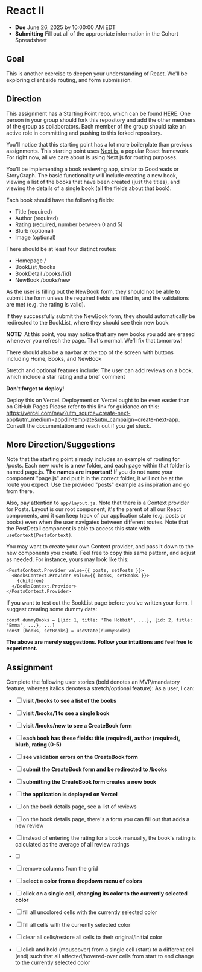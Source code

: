 # React II

- **Due** June 26, 2025 by 10:00:00 AM EDT
- **Submitting** Fill out all of the appropriate information in the Cohort Spreadsheet

## Goal

This is another exercise to deepen your understanding of React. We'll be exploring client side routing, and form submission.

## Direction

This assignment has a Starting Point repo, which can be found [HERE](https://github.com/fterdal/React-Next-Starter). One person in your group should fork this repository and add the other members of the group as collaborators. Each member of the group should take an active role in committing and pushing to this forked repository.

You'll notice that this starting point has a lot more boilerplate than previous assignments. This starting point uses [Next.js](https://nextjs.org/), a popular React framework. For right now, all we care about is using Next.js for routing purposes.

You'll be implementing a book reviewing app, similar to Goodreads or StoryGraph. The basic functionality will include creating a new book, viewing a list of the books that have been created (just the titles), and viewing the details of a single book (all the fields about that book).

Each book should have the following fields:

- Title (required)
- Author (required)
- Rating (required, number between 0 and 5)
- Blurb (optional)
- Image (optional)

There should be at least four distinct routes:

- Homepage /
- BookList /books
- BookDetail /books/[id]
- NewBook /books/new

As the user is filling out the NewBook form, they should not be able to submit the form unless the required fields are filled in, and the validations are met (e.g. the rating is valid).

If they successfully submit the NewBook form, they should automatically be redirected to the BookList, where they should see their new book.

**NOTE:** At this point, you may notice that any new books you add are erased whenever you refresh the page. That's normal. We'll fix that tomorrow!

There should also be a navbar at the top of the screen with buttons including Home, Books, and NewBook

Stretch and optional features include: The user can add reviews on a book, which include a star rating and a brief comment

**Don't forget to deploy!**

Deploy this on Vercel. Deployment on Vercel ought to be even easier than on GitHub Pages Please refer to this link for guidance on this: https://vercel.com/new?utm_source=create-next-app&utm_medium=appdir-template&utm_campaign=create-next-app. Consult the documentation and reach out if you get stuck.

## More Direction/Suggestions

Note that the starting point already includes an example of routing for /posts. Each new route is a new folder, and each page within that folder is named page.js. **The names are important!** If you do not name your component "page.js" and put it in the correct folder, it will not be at the route you expect. Use the provided "posts" example as inspiration and go from there.

Also, pay attention to `app/layout.js`. Note that there is a Context provider for Posts. Layout is our root component, it's the parent of all our React components, and it can keep track of our application state (e.g. posts or books) even when the user navigates between different routes. Note that the PostDetail component is able to access this state with `useContext(PostsContext)`.

You may want to create your own Context provider, and pass it down to the new components you create. Feel free to copy this same pattern, and adjust as needed. For instance, yours may look like this:

```
<PostsContext.Provider value={{ posts, setPosts }}>
  <BooksContext.Provider value={{ books, setBooks }}>
    {children}
  </BooksContext.Provider>
</PostsContext.Provider>
```

If you want to test out the BookList page before you've written your form, I suggest creating some dummy data:

```
const dummyBooks = [{id: 1, title: 'The Hobbit', ...}, {id: 2, title: 'Emma', ...}, ...]
const [books, setBooks] = useState(dummyBooks)
```

**The above are merely suggestions. Follow your intuitions and feel free to experiment.**

## Assignment

Complete the following user stories (bold denotes an MVP/mandatory feature, whereas italics denotes a stretch/optional feature):
As a user, I can:

- [ ] **visit /books to see a list of the books**
- [ ] **visit /books/1 to see a single book**
- [ ] **visit /books/new to see a CreateBook form**
- [ ] **each book has these fields: title (required), author (required), blurb, rating (0-5)**
- [ ] **see validation errors on the CreateBook form**
- [ ] **submit the CreateBook form and be redirected to /books**
- [ ] **submitting the CreateBook form creates a new book**
- [ ] **the application is deployed on Vercel**

- [ ] on the book details page, see a list of reviews
- [ ] on the book details page, there's a form you can fill out that adds a new review
- [ ] instead of entering the rating for a book manually, the book's rating is calculated as the average of all review ratings
- [ ]

- [ ] remove columns from the grid
- [ ] **select a color from a dropdown menu of colors**
- [ ] **click on a single cell, changing its color to the currently selected color**
- [ ] fill all uncolored cells with the currently selected color
- [ ] fill all cells with the currently selected color
- [ ] clear all cells/restore all cells to their original/initial color
- [ ] click and hold (mouseover) from a single cell (start) to a different cell (end) such that all affected/hovered-over cells from start to end change to the currently selected color
